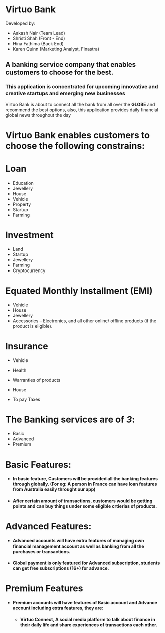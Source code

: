 # Virtuo Bank

Developed by:
- Aakash Nair (Team Lead)
- Shristi Shah (Front - End)
- Hina Fathima (Back End)
- Karen Quinn (Marketing Analyst, Finastra)

## A banking service company that enables customers to choose for the best. 
### This application is concentrated for upcoming innovative and creative startups and emerging new businesses

 Virtuo Bank is about to connect all the bank from all over the **GLOBE** and recommend the best options, also, this application provides daily financial global news throughout the day

# Virtuo Bank enables customers to choose the following constrains:
# Loan 
  - Education
  - Jewellery 
  - House
  - Vehicle
  - Property
  - Startup
  - Farming

# Investment
  - Land
  - Startup
  - Jewellery
  - Farming
  - Cryptocurrency

# Equated Monthly Installment (EMI)
  - Vehicle
  - House
  - Jewellery
  - Accessories – Electronics, and all other online/ offline products (if the product is eligible).

# Insurance
  - Vehicle
  - Health
  - Warranties of products
  - House

- To pay Taxes 

# The Banking services are of *3*:
- Basic
- Advanced
- Premium

# Basic Features:
- #### In basic feature, Customers will be provided all the banking features through globally. (For eg: A person in France can have loan features from Australia easily throught our app)

- #### After certain amount of transactions, customers would be getting points and can buy things under some eligible crtierias of products. 

# Advanced Features:
- #### Advanced accounts will have extra features of managing own financial management account as well as banking from all the purchases or transactions. 

- #### Global payment is only featured for Advanced subscription, students can get free subscriptions (16+) for advance.

# Premium Features
- #### Premium accounts will have features of Basic account and Advance account including extra features, they are:

  - #### Virtuo Connect, A social media platform to talk about finance in their daily life and share experiences of transactions each other. 


